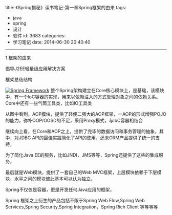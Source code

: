 title: 《Spring揭秘》读书笔记-第一章Spring框架的由来
tags:
  - java
  - spring
  - 设计
  - 软件
id: 3683
categories:
  - 学习笔记
date: 2014-06-30 20:40:40
---

1.框架的由来

倡导J2EE轻量级应用解决方案

框架总结结构

[![Spring Framework]({{BASE_PATH}}/images/8775d9e40dbc29240061edd2b9b6f76990f39cad.jpg)](http://leaverimage.b0.upaiyun.com/2014/06/Spring-Framework.jpg)
整个Spring架构建立在Core核心模块上，是基础，该模块中，有一个IoC容器的实现，用来以依赖注入的方式管理对象之间的依赖关系。Core中还有一些气筒工具类，比如IO工具类

从图中看到，AOP模块，提供了轻便二强大的AOP框架，一AOP的形式增强POJO的能力，弥补OOP/OOSD的不足，采用Proxy模式，与IoC容器相结合

继续向上看，在Core和AOP之上，提供了完毕的数据访问和事务管理的抽象，其中，对JDBC API的最佳实践简化了API的使用，还未ORM产品提供了统一的支持，

为了简化Java EE的服务，比如JNDI，JMS等等，Spring还提供了这些的集成服务，

最后就是Web模块，提供了一套自己的Web MVC框架，上层模块依赖于下层模块，水平之间的模块彼此基本可以认为独立。

Spring不仅仅是容器，更是开发任何Java应用的框架，

Spring 框架之上衍生的产品包括不限于Spring Web Flow,Spring Web Services,Spring Security,Spring Integration，Spring Rich Client 等等等等